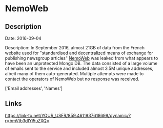 # NemoWeb

## Description

Date: 2016-09-04

Description:
In September 2016, almost 21GB of data from the French website used for &quot;standardised and decentralized means of exchange for publishing newsgroup articles&quot; <a href="http://www.nemoweb.net/" target="_blank" rel="noopener">NemoWeb</a> was leaked from what appears to have been an unprotected Mongo DB. The data consisted of a large volume of emails sent to the service and included almost 3.5M unique addresses, albeit many of them auto-generated. Multiple attempts were made to contact the operators of NemoWeb but no response was received.


['Email addresses', 'Names']

## Links

https://link-to.net/YOUR_USER/859.4611837618698/dynamic/?r=bmVtb3dlYi5uZXQ=